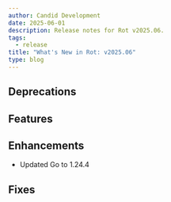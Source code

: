 ```yaml
---
author: Candid Development
date: 2025-06-01
description: Release notes for Rot v2025.06.
tags:
  - release
title: "What's New in Rot: v2025.06"
type: blog
---
```


## Deprecations

## Features

## Enhancements

- Updated Go to 1.24.4

## Fixes
